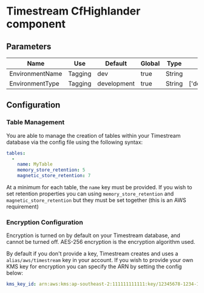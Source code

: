 # Timestream CfHighlander component

## Parameters

| Name | Use | Default | Global | Type | Allowed Values |
| ---- | --- | ------- | ------ | ---- | -------------- |
| EnvironmentName | Tagging | dev | true | String
| EnvironmentType | Tagging | development | true | String | ['development','production']

## Configuration

### Table Management

You are able to manage the creation of tables within your Timestream database via the config file using the following syntax:

```yaml
tables:
  -
    name: MyTable
    memory_store_retention: 5
    magnetic_store_retention: 7
```

At a minimum for each table, the `name` key must be provided. If you wish to set retention properties you can using `memory_store_retention` and `magnetic_store_retention` but they must be set together (this is an AWS requirement)
### Encryption Configuration

Encryption is turned on by default on your Timestream database, and cannot be turned off. AES-256 encryption is the encryption algorithm used.

By default if you don't provide a key, Timestream creates and uses a `alias/aws/timestream` key in your account. If you wish to provide your own KMS key for encryption you can specify the ARN by setting the config below:

```yaml
kms_key_id: arn:aws:kms:ap-southeast-2:111111111111:key/12345678-1234-1234-1234-111111111111
```